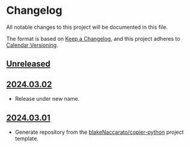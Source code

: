 # Changelog

All notable changes to this project will be documented in this file.

The format is based on [Keep a Changelog](https://keepachangelog.com/en/1.1.0/), and this project adheres to [Calendar Versioning](https://calver.org/).

## [Unreleased]

## [2024.03.02]

- Release under new name.

## [2024.03.01]

- Generate repository from the [blakeNaccarato/copier-python](https://github.com/blakeNaccarato/copier-python) project template.

[Unreleased]: https://github.com/pycross/pyxmatlab/compare/2024.03.02...HEAD
[2024.03.02]: https://github.com/pycross/pyxmatlab/compare/2024.03.01...2024.03.02
[2024.03.01]: https://github.com/pycross/pyxmatlab/releases/tag/2024.03.01
